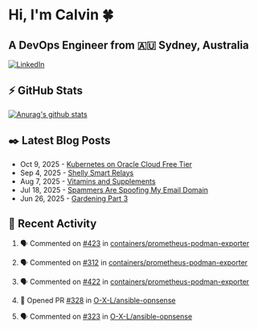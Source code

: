 # Hi, I'm Calvin 🍀
## A DevOps Engineer from 🇦🇺 Sydney, Australia</h3>


[![LinkedIn](https://img.shields.io/badge/-c–bui-0077B5?style=flat-square&labelColor=0077B5&logo=LinkedIn&logoColor=white)](https://www.linkedin.com/in/c-bui/)



<!-- https://github.com/rishavanand/github-profilinator -->
## ⚡ GitHub Stats
[![Anurag's github stats](https://github-readme-stats.vercel.app/api?username=calvinbui&count_private=true&hide_title=true)](https://github.com/anuraghazra/github-readme-stats)





<!-- https://github.com/gautamkrishnar/blog-post-workflow -->
## ✒️ Latest Blog Posts






<!-- BLOG-POST-LIST:START -->
- Oct 9, 2025 - [Kubernetes on Oracle Cloud Free Tier](https://calvin.me/kubernetes-on-oracle-cloud-free-tier)
- Sep 4, 2025 - [Shelly Smart Relays](https://calvin.me/shelly-smart-relays)
- Aug 7, 2025 - [Vitamins and Supplements](https://calvin.me/vitamins-and-supplements)
- Jul 18, 2025 - [Spammers Are Spoofing My Email Domain](https://calvin.me/spammers-are-spoofing-my-email)
- Jun 26, 2025 - [Gardening Part 3](https://calvin.me/gardening-part-3)

<!-- BLOG-POST-LIST:END -->

## 🏃‍ Recent Activity

<!--START_SECTION:activity-->
1. 🗣 Commented on [#423](https://github.com/containers/prometheus-podman-exporter/issues/423#issuecomment-3418223708) in [containers/prometheus-podman-exporter](https://github.com/containers/prometheus-podman-exporter)




2. 🗣 Commented on [#312](https://github.com/containers/prometheus-podman-exporter/issues/312#issuecomment-3418183801) in [containers/prometheus-podman-exporter](https://github.com/containers/prometheus-podman-exporter)






3. 🗣 Commented on [#422](https://github.com/containers/prometheus-podman-exporter/issues/422#issuecomment-3418182515) in [containers/prometheus-podman-exporter](https://github.com/containers/prometheus-podman-exporter)








4. 💪 Opened PR [#328](undefined) in [O-X-L/ansible-opnsense](https://github.com/O-X-L/ansible-opnsense)






5. 🗣 Commented on [#323](https://github.com/O-X-L/ansible-opnsense/pull/323#issuecomment-3379042263) in [O-X-L/ansible-opnsense](https://github.com/O-X-L/ansible-opnsense)




<!--END_SECTION:activity-->
